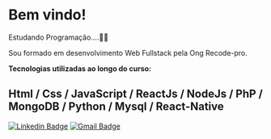 # Bem vindo!
Estudando Programação....👨‍💻

Sou formado em desenvolvimento Web Fullstack pela Ong Recode-pro.

**Tecnologias utilizadas ao longo do curso:**

Html  / Css / JavaScript  / ReactJs  / NodeJs  / PhP  / MongoDB  / Python  / Mysql / React-Native
--------------------------------------------------------------------------------------------------------------------------------------------------------------------------------


[![Linkedin Badge](https://img.shields.io/badge/-Alan%20Santana-6633cc?style=flat-square&logo=Linkedin&logoColor=white&link=https://www.linkedin.com/in/alan-santana-0644b915b/)](https://www.linkedin.com/in/alan-santana-0644b915b/) 
[![Gmail Badge](https://img.shields.io/badge/-alan.nsantana@hotmail.com-6633cc?style=flat-square&logo=Gmail&logoColor=white&link=mailto:diego.schell.f@gmail.com)](alan.nsantana@hotmail.com)





